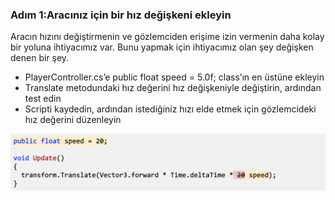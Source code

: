 ### Adım 1:Aracınız için bir hız değişkeni ekleyin
Aracın hızını değiştirmenin ve gözlemciden erişime izin vermenin daha kolay bir yoluna ihtiyacımız var. Bunu yapmak için ihtiyacımız olan şey değişken denen bir şey.

- PlayerController.cs’e public float speed = 5.0f; class’ın en üstüne ekleyin
- Translate metodundaki hız değerini hız değişkeniyle değiştirin, ardından test edin
- Scripti kaydedin, ardından istediğiniz hızı elde etmek için gözlemcideki hız değerini düzenleyin

![figures](https://raw.githubusercontent.com/Kodluyoruz/taskforce/main/unity-junior-programmer/add-speed-variable-for-your-vehicle/figures/CWC_A.2.2_image1.png)

